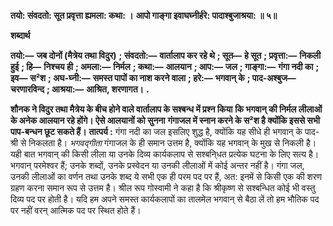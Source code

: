 **तयो: संवदतो: सूत प्रवृत्ता ह्यमला: कथा: ।** **आपो गाङ्गा इवाघघ्नीर्हरे: पादाश्बुजाश्रया: ॥ ५॥** 

**शब्दार्थ** 

**तयो:—** **जब दोनों (मैत्रेय तथा विदुर)** **; संवदतो:—** **वार्तालाप कर रहे थे** **; सूत—** **हे सूत** **; प्रवृत्ता:—** **निकली हुई** **; हि—** **निश्चय ही** **; अमला:—** **निर्मल** **; कथा:—** **आलयान** **; आप:—** **जल** **; गाङ्गा:—** **गंगा नदी का** **; इव—** **स²श** **; अघ-घ्नी:—** **समस्त पापों का नाश करने वाला** **; हरे:—** **भगवान् के** **; पाद-अश्बुज—** **चरणारविन्द** **; आश्रया:—** **आश्रित, शरणागत।** **.** 

**शौनक ने विदुर तथा मैत्रेय के बीच होने वाले वार्तालाप के सश्बन्ध में प्रश्न किया** **कि भगवान् की निर्मल लीलाओं के अनेक आलयान रहे होंगे। ऐसे आलयानों को सुनना** **गंगाजल में स्नान करने के स²श है क्योंकि इससे सभी पाप-बन्धन छूट सकते हैं।** **तात्पर्य :** गंगा नदी का जल इसलिए शुद्ध है, क्योंकि यह सीधे ही भगवान् के पाद-श्री से निकलता है। *भगवद्गीता* गंगाजल के ही समान उत्तम है, क्योंकि यह भगवान् के मुख से निकली है। यही बात भगवान् की किसी लीला या उनके दिव्य कार्यकलाप से सश्बनि्धत प्रत्येक घटना के लिए सत्य है। भगवान् परमेश्वर हैं; उनके शब्दों, उनके प्रस्वेदन या उनकी लीलाओं में कोई अन्तर नहीं है। गंगा जल, उनकी लीलाओं का वर्णन तथा उनके शब्द ये सभी एक ही परम पद पर हैं, अत: इनमें से किसी एक की शरण ग्रहण करना समान रूप से उत्तम है। श्रील रूप गोस्वामी ने कहा है कि श्रीकृष्ण से सश्बन्धित कोई भी वस्तु दिव्य पद पर होती है। यदि हम अपने समस्त कार्यकलापों का तालमेल भगवान् से बैठा लें तो हम भौतिक पद पर नहीं वरन् आत्मिक पद पर स्थित होते हैं।  